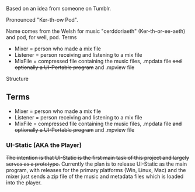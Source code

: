 Based on an idea from someone on Tumblr.

Pronounced "Ker-th-ow Pod".

Name comes from the Welsh for music "cerddoriaeth" (Ker-th-or-ee-aeth) and pod, for well, pod.
Terms

- Mixer = person who made a mix file
- Listener = person receiving and listening to a mix file
- MixFile = compressed file containing the music files, .mpdata file ~~and optionally a UI-Portable program~~ and .mpview file

Structure
## Terms
- Mixer = person who made a mix file
- Listener = person receiving and listening to a mix file
- MixFile = compressed file containing the music files, .mpdata file ~~and optionally a UI-Portable program~~ and .mpview file

### UI-Static (AKA the **Player**)
~~The intention is that UI-Static is the first main task of this project and largely serves as a prototype.~~ Currently the plan is to release UI-Static as the main program, with releases for the primary platforms (Win, Linux, Mac) and the mixer just sends a zip file of the music and metadata files which is loaded into the player.

